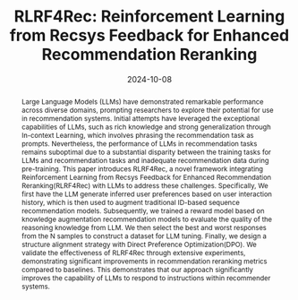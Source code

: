 ---
# Documentation: https://wowchemy.com/docs/managing-content/

title: "RLRF4Rec: Reinforcement Learning from Recsys Feedback for Enhanced Recommendation Reranking"
authors: [Shilin Xu, Xiangtai Li, Haobo Yuan, Lu Qi, Yunhai Tong, Ming-Hsuan Yang]
date: 2024-10-08
doi: ""

# Schedule page publish date (NOT publication's date).
publishDate: 2024-10-08

# Publication type.
# Legend: 0 = Uncategorized; 1 = Conference paper; 2 = Journal article;
# 3 = Preprint / Working Paper; 4 = Report; 5 = Book; 6 = Book section;
# 7 = Thesis; 8 = Patent
publication_types: ["3"]

# Publication name and optional abbreviated publication name.
publication: "*arXiv preprint arXiv:2410.05939*"
publication_short: "*arXiv, 2024*"

abstract: "Large Language Models (LLMs) have demonstrated remarkable performance across diverse domains, prompting researchers to explore their potential for use in recommendation systems. Initial attempts have leveraged the exceptional capabilities of LLMs, such as rich knowledge and strong generalization through In-context Learning, which involves phrasing the recommendation task as prompts. Nevertheless, the performance of LLMs in recommendation tasks remains suboptimal due to a substantial disparity between the training tasks for LLMs and recommendation tasks and inadequate recommendation data during pre-training. This paper introduces RLRF4Rec, a novel framework integrating Reinforcement Learning from Recsys Feedback for Enhanced Recommendation Reranking(RLRF4Rec) with LLMs to address these challenges. Specifically, We first have the LLM generate inferred user preferences based on user interaction history, which is then used to augment traditional ID-based sequence recommendation models. Subsequently, we trained a reward model based on knowledge augmentation recommendation models to evaluate the quality of the reasoning knowledge from LLM. We then select the best and worst responses from the N samples to construct a dataset for LLM tuning. Finally, we design a structure alignment strategy with Direct Preference Optimization(DPO). We validate the effectiveness of RLRF4Rec through extensive experiments, demonstrating significant improvements in recommendation reranking metrics compared to baselines. This demonstrates that our approach significantly improves the capability of LLMs to respond to instructions within recommender systems."

# Summary. An optional shortened abstract.
summary: ""

tags: []
categories: []
featured: true

# Custom links (optional).
#   Uncomment and edit lines below to show custom links.
links:
- name: PDF
  url: https://arxiv.org/pdf/2410.05939
  icon_pack: fas
  icon: file-pdf

url_pdf: 
url_code: 
url_dataset:
url_poster:
url_project:
url_slides:
url_source: 
url_video:

# Featured image
# To use, add an image named `featured.jpg/png` to your page's folder. 
# Focal points: Smart, Center, TopLeft, Top, TopRight, Left, Right, BottomLeft, Bottom, BottomRight.
image:
  caption: ""
  focal_point: ""
  preview_only: false

# Associated Projects (optional).
#   Associate this publication with one or more of your projects.
#   Simply enter your project's folder or file name without extension.
#   E.g. `internal-project` references `content/project/internal-project/index.md`.
#   Otherwise, set `projects: []`.
projects: []

# Slides (optional).
#   Associate this publication with Markdown slides.
#   Simply enter your slide deck's filename without extension.
#   E.g. `slides: "example"` references `content/slides/example/index.md`.
#   Otherwise, set `slides: ""`.
slides: ""
---